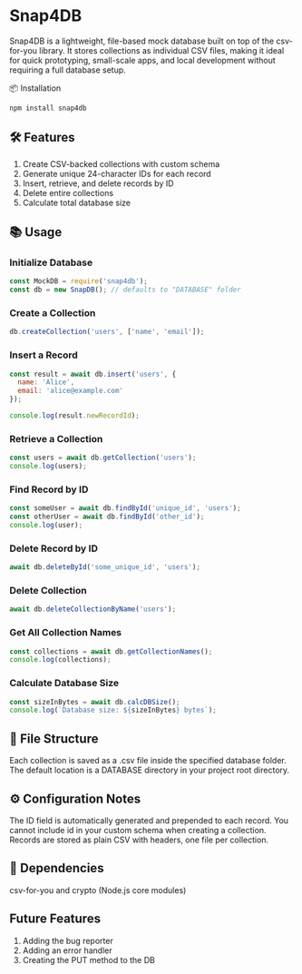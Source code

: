 # Snap4DB
Snap4DB is a lightweight, file-based mock database built on top of the csv-for-you library. It stores collections as individual CSV files, making it ideal for quick prototyping, small-scale apps, and local development without requiring a full database setup.

📦 Installation
```bash
npm install snap4db
```

## 🛠️ Features
1) Create CSV-backed collections with custom schema
2) Generate unique 24-character IDs for each record
3) Insert, retrieve, and delete records by ID
4) Delete entire collections
5) Calculate total database size

## 📚 Usage
### Initialize Database
```js
const MockDB = require('snap4db');
const db = new SnapDB(); // defaults to "DATABASE" folder
```

### Create a Collection
```js
db.createCollection('users', ['name', 'email']);
```

### Insert a Record
```js
const result = await db.insert('users', {
  name: 'Alice',
  email: 'alice@example.com'
});

console.log(result.newRecordId);
```

### Retrieve a Collection
```js
const users = await db.getCollection('users');
console.log(users);
```

### Find Record by ID
```js
const someUser = await db.findById('unique_id', 'users');
const otherUser = await db.findById('other_id');
console.log(user);
```

### Delete Record by ID
```js
await db.deleteById('some_unique_id', 'users');
```

### Delete Collection
```js
await db.deleteCollectionByName('users');
```

### Get All Collection Names
```js
const collections = await db.getCollectionNames();
console.log(collections);
```

### Calculate Database Size
```js
const sizeInBytes = await db.calcDBSize();
console.log(`Database size: ${sizeInBytes} bytes`);
```

## 📁 File Structure
Each collection is saved as a .csv file inside the specified database folder. The default location is a DATABASE directory in your project root directory.

## ⚙️ Configuration Notes
The ID field is automatically generated and prepended to each record.
You cannot include id in your custom schema when creating a collection.
Records are stored as plain CSV with headers, one file per collection.

## 🧪 Dependencies
csv-for-you and crypto (Node.js core modules)

## Future Features
1. Adding the bug reporter
2. Adding an error handler
3. Creating the PUT method to the DB
